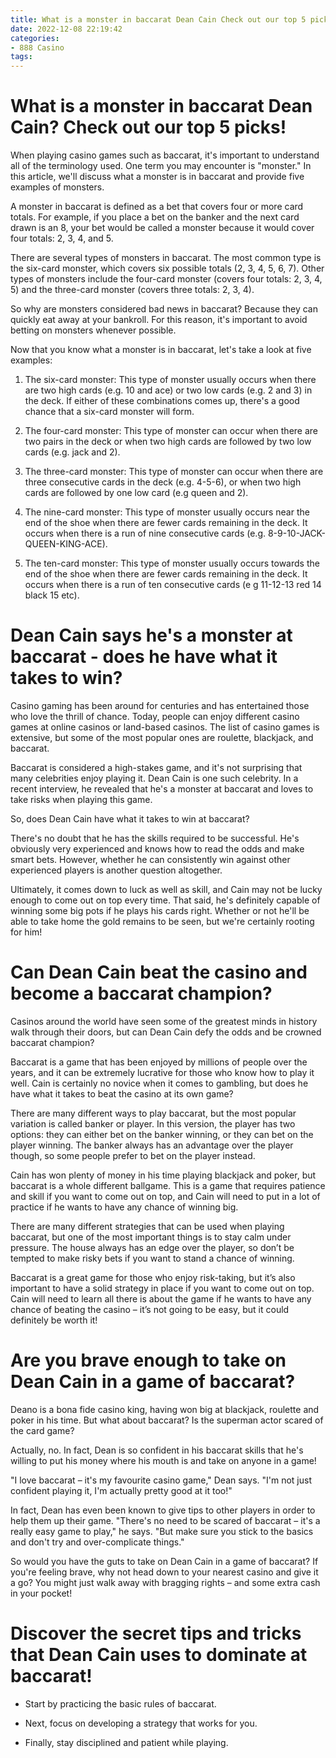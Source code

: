 ```yaml
---
title: What is a monster in baccarat Dean Cain Check out our top 5 picks!
date: 2022-12-08 22:19:42
categories:
- 888 Casino
tags:
---
```



#  What is a monster in baccarat Dean Cain? Check out our top 5 picks!

When playing casino games such as baccarat, it's important to understand all of the terminology used. One term you may encounter is "monster." In this article, we'll discuss what a monster is in baccarat and provide five examples of monsters.

A monster in baccarat is defined as a bet that covers four or more card totals. For example, if you place a bet on the banker and the next card drawn is an 8, your bet would be called a monster because it would cover four totals: 2, 3, 4, and 5.

There are several types of monsters in baccarat. The most common type is the six-card monster, which covers six possible totals (2, 3, 4, 5, 6, 7). Other types of monsters include the four-card monster (covers four totals: 2, 3, 4, 5) and the three-card monster (covers three totals: 2, 3, 4).

So why are monsters considered bad news in baccarat? Because they can quickly eat away at your bankroll. For this reason, it's important to avoid betting on monsters whenever possible.

Now that you know what a monster is in baccarat, let's take a look at five examples:

1. The six-card monster: This type of monster usually occurs when there are two high cards (e.g. 10 and ace) or two low cards (e.g. 2 and 3) in the deck. If either of these combinations comes up, there's a good chance that a six-card monster will form.

2. The four-card monster: This type of monster can occur when there are two pairs in the deck or when two high cards are followed by two low cards (e.g. jack and 2).

3. The three-card monster: This type of monster can occur when there are three consecutive cards in the deck (e.g. 4-5-6), or when two high cards are followed by one low card (e.g queen and 2).

4. The nine-card monster: This type of monster usually occurs near the end of the shoe when there are fewer cards remaining in the deck. It occurs when there is a run of nine consecutive cards (e.g. 8-9-10-JACK-QUEEN-KING-ACE).

5. The ten-card monster: This type of monster usually occurs towards the end of the shoe when there are fewer cards remaining in the deck. It occurs when there is a run of ten consecutive cards (e g 11-12-13 red 14 black 15 etc).

#  Dean Cain says he's a monster at baccarat - does he have what it takes to win?

Casino gaming has been around for centuries and has entertained those who love the thrill of chance. Today, people can enjoy different casino games at online casinos or land-based casinos. The list of casino games is extensive, but some of the most popular ones are roulette, blackjack, and baccarat.

Baccarat is considered a high-stakes game, and it's not surprising that many celebrities enjoy playing it. Dean Cain is one such celebrity. In a recent interview, he revealed that he's a monster at baccarat and loves to take risks when playing this game.

So, does Dean Cain have what it takes to win at baccarat?

There's no doubt that he has the skills required to be successful. He's obviously very experienced and knows how to read the odds and make smart bets. However, whether he can consistently win against other experienced players is another question altogether.

Ultimately, it comes down to luck as well as skill, and Cain may not be lucky enough to come out on top every time. That said, he's definitely capable of winning some big pots if he plays his cards right. Whether or not he'll be able to take home the gold remains to be seen, but we're certainly rooting for him!

#  Can Dean Cain beat the casino and become a baccarat champion?

Casinos around the world have seen some of the greatest minds in history walk through their doors, but can Dean Cain defy the odds and be crowned baccarat champion?

Baccarat is a game that has been enjoyed by millions of people over the years, and it can be extremely lucrative for those who know how to play it well. Cain is certainly no novice when it comes to gambling, but does he have what it takes to beat the casino at its own game?

There are many different ways to play baccarat, but the most popular variation is called banker or player. In this version, the player has two options: they can either bet on the banker winning, or they can bet on the player winning. The banker always has an advantage over the player though, so some people prefer to bet on the player instead.

Cain has won plenty of money in his time playing blackjack and poker, but baccarat is a whole different ballgame. This is a game that requires patience and skill if you want to come out on top, and Cain will need to put in a lot of practice if he wants to have any chance of winning big.

There are many different strategies that can be used when playing baccarat, but one of the most important things is to stay calm under pressure. The house always has an edge over the player, so don’t be tempted to make risky bets if you want to stand a chance of winning.

Baccarat is a great game for those who enjoy risk-taking, but it’s also important to have a solid strategy in place if you want to come out on top. Cain will need to learn all there is about the game if he wants to have any chance of beating the casino – it’s not going to be easy, but it could definitely be worth it!

#  Are you brave enough to take on Dean Cain in a game of baccarat?

Deano is a bona fide casino king, having won big at blackjack, roulette and poker in his time. But what about baccarat? Is the superman actor scared of the card game?

Actually, no. In fact, Dean is so confident in his baccarat skills that he's willing to put his money where his mouth is and take on anyone in a game!

"I love baccarat – it's my favourite casino game," Dean says. "I'm not just confident playing it, I'm actually pretty good at it too!"

In fact, Dean has even been known to give tips to other players in order to help them up their game. "There's no need to be scared of baccarat – it's a really easy game to play," he says. "But make sure you stick to the basics and don't try and over-complicate things."

So would you have the guts to take on Dean Cain in a game of baccarat? If you're feeling brave, why not head down to your nearest casino and give it a go? You might just walk away with bragging rights – and some extra cash in your pocket!

#  Discover the secret tips and tricks that Dean Cain uses to dominate at baccarat!

- Start by practicing the basic rules of baccarat.

- Next, focus on developing a strategy that works for you.

- Finally, stay disciplined and patient while playing.